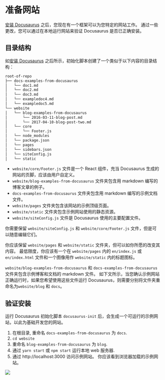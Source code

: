 # 准备网站

[安装 Docusaurus](getting-started-installation.md) 之后，您现在有一个框架可以为您特定的网站工作。 通过一些更改，您可以通过在本地运行网站来验证 Docusaurus 是否已正确安装。

## 目录结构

如[安装 Docusaurus](getting-started-installation.md) 之后所示，初始化脚本创建了一个类似于以下内容的目录结构：

```bash
root-of-repo
├── docs-examples-from-docusaurus
│   └── doc1.md
│   └── doc2.md
│   └── doc3.md
│   └── exampledoc4.md
│   └── exampledoc5.md
└── website
│   └── blog-examples-from-docusaurus
│       └── 2016-03-11-blog-post.md
│       └── 2017-04-10-blog-post-two.md
│   └── core
│       └── Footer.js
│   └── node_modules
│   └── package.json
│   └── pages
│   └── sidebars.json
│   └── siteConfig.js
│   └── static
```

- `website/core/Footer.js` 文件是一个 React 组件，充当 Docusaurus 生成的网站的页脚，应该由用户自定义。
- `website/blog-examples-from-docusaurus` 文件夹包含用 markdown 编写的博客文章的例子。
- `docs-examples-from-docusaurus` 文件夹包含用 markdown 编写的示例文档文件。
- `website/pages` 文件夹包含该网站的示例顶级页面。
- `website/static` 文件夹包含示例网站使用的静态资源。
- `website/siteConfig.js` 文件是 Docusaurus 使用的主要配置文件。

你需要保留 `website/siteConfig.js` 和 `website/core/Footer.js` 文件，但是可以随意编辑它们。

你应该保留 `website/pages` 和 `website/static` 文件夹，但可以如你所愿的改变其内容。 最低限度，你应该有一个在 `website/pages` 内的 `en/index.js` 或 `en/index.html` 文件和一个图像用作 `website/static` 内的标题图标。

`website/blog-examples-from-docusaurus` 和 `docs-examples-from-docusaurus` 文件夹包含示例博客和文档的 markdown 文件。 如下文所示，当您确认示例网站正确运行时，如果您希望使用这些文件运行 Docusaurus，则需要分别将文件夹重命名为`website/blog` 和 `docs`。

## 验证安装

运行 Docusaurus 初始化脚本 `docusaurus-init` 后，会生成一个可运行的示例网站，以此为基础开发您的网站。

1. 在根目录, 重命名 `docs-examples-from-docusaurus` 为 `docs`.
1. `cd website`
1. 重命名 `blog-examples-from-docusaurus` 为 `blog`.
1. 通过 `yarn start` 或 `npm start` 运行本地 web 服务器.
1. 通过 http://localhost:3000 访问示例网站。 你应该看到浏览器加载的示例网站。

![](/img/getting-started-preparation-verify.png)
